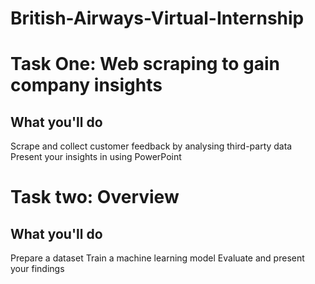 # British-Airways-Virtual-Internship
# Task One: Web scraping to gain company insights
## What you'll do
Scrape and collect customer feedback by analysing third-party data
Present your insights in using PowerPoint

# Task two: Overview 
## What you'll do
Prepare a dataset
Train a machine learning model
Evaluate and present your findings
